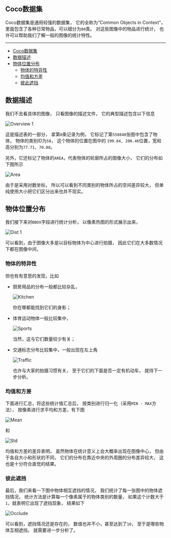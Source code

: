 ## Coco数据集

Coco数据集是通用较强的数据集，
它的全称为“Common Objects in Context”，
里面包含了各种日常物品，可以细分为`80`类。
对这些图像中的物品进行统计，
也许可以帮助我们了解一般的图像的统计特性。


---

- [Coco数据集](#coco数据集)
- [数据描述](#数据描述)
- [物体位置分布](#物体位置分布)
  - [物体的特异性](#物体的特异性)
  - [均值和方差](#均值和方差)
  - [彼此遮挡](#彼此遮挡)

## 数据描述

我们不去看具体的图像，
只看图像的描述文件，
它的典型描述包含以下信息

![Overview 1](./coco-overview-1.png)

这是描述表的一部分，
拿第`0`条记录为例，
它标记了第`558840`张图中包含了物体，
物体的类别ID为`58`，
这个物体的位置在图中的
`199.84, 200.46`位置，宽和高分别为`77.71, 70.88`。

另外，它还标记了物体的`AREA`，代表物体的轮廓所占的图像大小，
它们的分布如下图所示

![Area](./Area%20-%20BoxGraph.html.png)

由于是采用对数坐标，
所以可以看到不同类别的物体所占的空间差异较大，
但单纯使用大小把它们区分出来也并不现实。

## 物体位置分布

我们接下来对`BBOX`字段进行统计分析，
以像素热图的形式展示出来，

![Dist 1](./coco-dist-1.png)

可以看到，由于图像大多是以目标物体为中心进行拍摄，
因此它们在大多数情况下都在图像中间，

### 物体的特异性

但也有有意思的发现，比如

- 厨房用品的分布一般都比较杂乱，

    ![Kitchen](./coco-kitchen.png)

    你在哪都能找到它们的身影；

- 体育运动物体一般比较集中，

    ![Sports](./coco-sports.png)

    当然，这与它们数量较少有关；

- 交通标志分布比较集中，一般出现在左上角

    ![Traffic](./coco-traffic.png)

    也许与大家的拍摄习惯有关，
    至于它们的下面是否一定有机动车，
    就待下一步分析。

### 均值和方差

下面进行汇总，将这些统计值汇总后，
按类别进行归一化（采用`MIN - MAX`方法），
按像素进行求平均和方差，有下图

![Mean](./Mean%20-%20Categories.html.png)

和

![Std](./Std%20-%20Categories.html.png)

均值和方差的差异表明，
虽然物体在统计意义上会大概率出现在图像中心，
但由于各自大小和形状的不同，
它们的分布在靠近中央的外周圈的分布差异较大，
这也是十分符合直觉的结果。

### 彼此遮挡

最后，我们来看一下图中物体相互遮挡的情况，
我们统计了每一张图中的物体遮挡情况，
统计方法是计算每一个像素属于的物体类别的数量，
如果这个计数大于`1`，就表明它出现了遮挡现象，
结果如下

![Occlude](./Occlude%20Count%20Heat%20Map.html.png)

可以看到，遮挡情况还是存在的，
数值也并不小，甚至达到了`10`，
至于是哪些物体互相遮挡，
就需要进一步分析了。